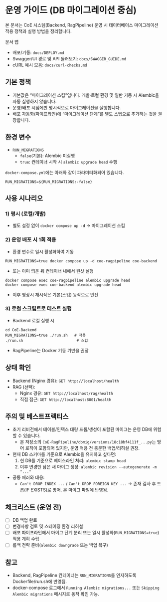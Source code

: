 # 운영 가이드 (DB 마이그레이션 중심)

본 문서는 CoE 시스템(Backend, RagPipeline) 운영 시 데이터베이스 마이그레이션 적용 정책과 실행 방법을 정리합니다.

문서 맵
- 배포/기동: `docs/DEPLOY.md`
- Swagger/UI 경로 및 API 둘러보기: `docs/SWAGGER_GUIDE.md`
- cURL 예시 모음: `docs/curl-checks.md`

## 기본 정책
- 기본값은 “마이그레이션 스킵”입니다. 개발·로컬 환경 및 일반 기동 시 Alembic을 자동 실행하지 않습니다.
- 운영/배포 시점에만 명시적으로 마이그레이션을 실행합니다.
- 배포 자동화(파이프라인)에 “마이그레이션 단계”를 별도 스텝으로 추가하는 것을 권장합니다.

## 환경 변수
- `RUN_MIGRATIONS`
  - `false`(기본): Alembic 미실행
  - `true`: 컨테이너 시작 시 `alembic upgrade head` 수행

`docker-compose.yml`에는 아래와 같이 파라미터화되어 있습니다.

```
RUN_MIGRATIONS=${RUN_MIGRATIONS:-false}
```

## 사용 시나리오

### 1) 평시 (로컬/개발)
- 별도 설정 없이 `docker compose up -d` → 마이그레이션 스킵

### 2) 운영 배포 시 1회 적용
- 환경 변수로 일시 활성화하여 기동
```
RUN_MIGRATIONS=true docker compose up -d coe-ragpipeline coe-backend
```
- 또는 이미 띄운 뒤 컨테이너 내에서 원샷 실행
```
docker compose exec coe-ragpipeline alembic upgrade head
docker compose exec coe-backend alembic upgrade head
```
- 이후 평상시 재시작은 기본(스킵) 동작으로 안전

### 3) 로컬 스크립트로 테스트 실행
- Backend 로컬 실행 시
```
cd CoE-Backend
RUN_MIGRATIONS=true ./run.sh   # 적용
./run.sh                        # 스킵
```
- RagPipeline는 Docker 기동 기반을 권장

## 상태 확인
- Backend (Nginx 경유): `GET http://localhost/health`
- RAG (선택):
  - Nginx 경유: `GET http://localhost/rag/health`
  - 직접 접근: `GET http://localhost:8001/health`

## 주의 및 베스트프랙티스
- 초기 리비전에서 테이블/인덱스 대량 드롭/생성이 포함된 마이그는 운영 DB에 위험할 수 있습니다.
  - 본 저장소의 `CoE-RagPipeline/dbmig/versions/18c18bf4111f_...py`는 방어 로직이 포함되어 있지만, 운영 적용 전 충분한 백업/리허설 권장.
- 현재 DB 스키마를 기준으로 Alembic을 유지하고 싶다면:
  1) 현 DB를 기준으로 베이스라인 처리: `alembic stamp head`
  2) 이후 변경만 담은 새 마이그 생성: `alembic revision --autogenerate -m "..."`
- 공통 에러와 대응:
  - `Can't DROP INDEX ...` / `Can't DROP FOREIGN KEY ...` → 존재 검사 후 드롭(IF EXISTS)로 방어. 본 마이그 파일에 반영됨.

## 체크리스트 (운영 전)
- [ ] DB 백업 완료
- [ ] 변경사항 검토 및 스테이징 환경 리허설
- [ ] 배포 파이프라인에서 마이그 단계 분리 또는 일시 활성화(`RUN_MIGRATIONS=true`) 적용 계획 수립
- [ ] 롤백 전략 준비(`alembic downgrade` 또는 백업 복구)

## 참고
- Backend, RagPipeline 컨테이너는 `RUN_MIGRATIONS`를 인지하도록 Dockerfile/run.sh에 반영됨.
- docker-compose 로그에서 `Running Alembic migrations...` 또는 `Skipping Alembic migrations` 메시지로 동작 확인 가능.
